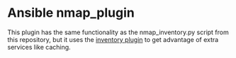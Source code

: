 # Ansible nmap_plugin

This plugin has the same functionality as the nmap_inventory.py script from this repository, but it uses the [inventory plugin](https://docs.ansible.com/ansible/latest/plugins/inventory.html)
to get advantage of extra services like caching.
